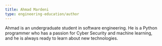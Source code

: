 ```yaml
---
title: Ahmad Mardeni
type: engineering-education/author
---
```

Ahmad is an undergraduate student in software engineering. He is a Python programmer who has a passion for Cyber Security and machine learning, and he is always ready to learn about new technologies.